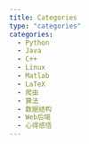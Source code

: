 ```yaml
---
title: Categories
type: "categories"
categories:
  - Python
  - Java
  - C++
  - Linux
  - Matlab
  - LaTeX
  - 爬虫
  - 算法
  - 数据结构
  - Web后端
  - 心得感悟
---
```

